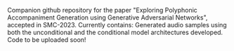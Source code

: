 Companion github repository for the paper "Exploring Polyphonic Accompaniment Generation using Generative Adversarial Networks", accepted in SMC-2023.
Currently contains: Generated audio samples using both the unconditional and the conditional model architectures developed.
Code to be uploaded soon!
